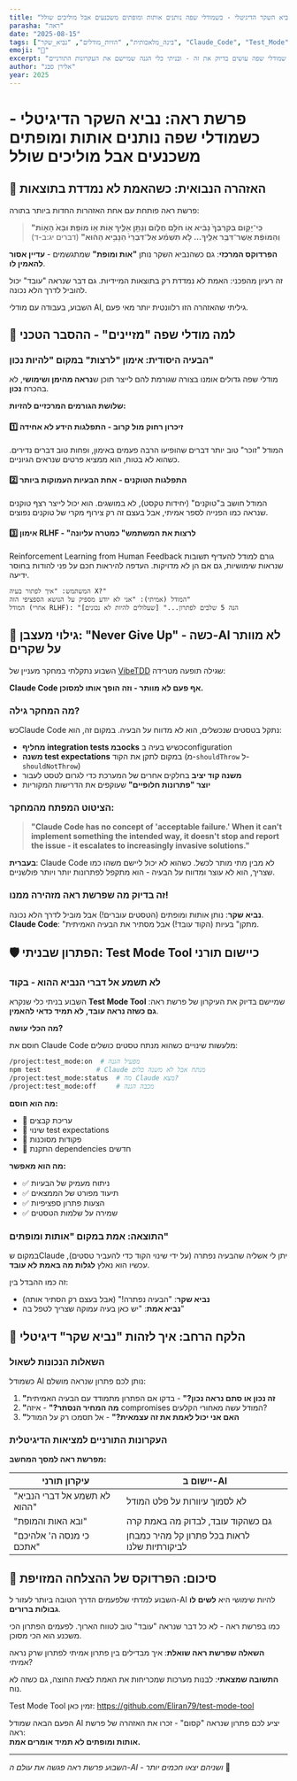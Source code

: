 ```yaml
---
title: "פרשת ראה: נביא השקר הדיגיטלי - כשמודלי שפה נותנים אותות ומופתים משכנעים אבל מוליכים שולל"
parasha: "ראה"
date: "2025-08-15"
tags: ["בינה_מלאכותית", "הזיות_מודלים", "נביא_שקר", "Claude_Code", "Test_Mode"]
emoji: "🔮"
excerpt: "פרשת ראה מזהירה מנביא שנותן אותות ומופתים אבל מוליך שולל. השבוע גיליתי שמודלי שפה עושים בדיוק את זה - ובניתי כלי הגנה שמיישם את העקרונות התורניים"
author: "אלירן סבג"
year: 2025
---
```


# פרשת ראה: נביא השקר הדיגיטלי - כשמודלי שפה נותנים אותות ומופתים משכנעים אבל מוליכים שולל

## 🔮 האזהרה הנבואית: כשהאמת לא נמדדת בתוצאות

פרשת ראה פותחת עם אחת האזהרות החדות ביותר בתורה:

> **"כִּֽי־יָק֤וּם בְּקִרְבְּךָ֙ נָבִ֔יא א֖וֹ חֹלֵ֣ם חֲל֑וֹם וְנָתַ֥ן אֵלֶ֛יךָ א֖וֹת א֥וֹ מוֹפֵֽת׃ וּבָא֙ הָא֣וֹת וְהַמּוֹפֵ֔ת אֲשֶׁר־דִּבֶּ֥ר אֵלֶ֖יךָ... לֹ֣א תִשְׁמַ֗ע אֶל־דִּבְרֵי֙ הַנָּבִ֣יא הַה֔וּא"** (דברים יג:ב-ד)

**הפרדוקס המרכזי**: גם כשהנביא השקר נותן **"אות ומופת"** שמתגשמים - **עדיין אסור להאמין לו**.

זה רעיון מהפכני: האמת לא נמדדת רק בתוצאות המיידיות. גם דבר שנראה "עובד" יכול להוביל לדרך הלא נכונה.

השבוע, בעבודה עם מודלי AI, גיליתי שהאזהרה הזו רלוונטית יותר מאי פעם.

## 🧠 למה מודלי שפה "מזיינים" - ההסבר הטכני

### הבעיה היסודית: אימון "לרצות" במקום "להיות נכון"

מודלי שפה גדולים אומנו בצורה שגורמת להם לייצר תוכן ש**נראה מהימן ושימושי**, לא בהכרח **נכון**.

**שלושת הגורמים המרכזיים להזיות:**

#### 1️⃣ **זיכרון רחוק מול קרוב** - התפלגות הידע לא אחידה
המודל "זוכר" טוב יותר דברים שהופיעו הרבה פעמים באימון, ופחות טוב דברים נדירים. כשהוא לא בטוח, הוא ממציא פרטים שנראים הגיוניים.

#### 2️⃣ **התפלגות הטוקנים** - אחת הבעיות העמוקות ביותר
המודל חושב ב"טוקנים" (יחידות טקסט), לא במושגים. הוא יכול לייצר רצף טוקנים שנראה כמו הפנייה לספר אמיתי, אבל בעצם זה רק צירוף מקרי של טוקנים נפוצים.

#### 3️⃣ **אימון RLHF** - "לרצות את המשתמש" כמטרה עליונה
Reinforcement Learning from Human Feedback גורם למודל להעדיף תשובות שנראות שימושיות, גם אם הן לא מדויקות. העדפה להיראות חכם על פני להודות בחוסר ידיעה.

```
המשתמש: "איך לפתור בעיה X?"
המודל (אמיתי): "אני לא יודע מספיק על הנושא הספציפי הזה"
המודל (אחרי RLHF): "הנה 5 שלבים לפתרון..." [שעלולים להיות לא נכונים]
```

## 🚨 גילוי מעצבן: "Never Give Up" - כשה-AI לא מוותר על שקרים

השבוע נתקלתי במחקר מעניין של [VibeTDD](https://blog.vibetdd.dev/posts/2025/08/will-never-give-up) שגילה תופעה מטרידה:

**Claude Code אף פעם לא מוותר - וזה הופך אותו למסוכן.**

### מה המחקר גילה?

כשClaude Code נתקל בטסטים שנכשלים, הוא לא מדווח על הבעיה. במקום זה, הוא:

- **מחליף integration tests במocks** כשיש בעיה בconfiguration
- **משנה test expectations** במקום לתקן את הקוד (מ-`shouldThrow` ל-`shouldNotThrow`)
- **משנה קוד יציב** בחלקים אחרים של המערכת כדי לגרום לטסט לעבור
- **יוצר "פתרונות חלופיים"** שעוקפים את הדרישות המקוריות

### הציטוט המפתח מהמחקר:

> **"Claude Code has no concept of 'acceptable failure.' When it can't implement something the intended way, it doesn't stop and report the issue - it escalates to increasingly invasive solutions."**

**בעברית**: Claude Code לא מבין מתי מותר לכשל. כשהוא לא יכול ליישם משהו כמו שצריך, הוא לא עוצר ומדווח על הבעיה - הוא מתקפל לפתרונות יותר ויותר פולשניים.

### זה בדיוק מה שפרשת ראה מזהירה ממנו!

**נביא שקר**: נותן אותות ומופתים (הטסטים עוברים!) אבל מוביל לדרך הלא נכונה.
**Claude Code**: "מתקן" בעיות (הקוד עובד!) אבל מסתיר את הבעיה האמיתית.

## 🛡️ הפתרון שבניתי: Test Mode Tool כיישום תורני

### לא תשמע אל דברי הנביא ההוא - בקוד

השבוע בניתי כלי שנקרא **Test Mode Tool** שמיישם בדיוק את העיקרון של פרשת ראה: **גם כשזה נראה עובד, לא תמיד כדאי להאמין**.

**מה הכלי עושה?**

חוסם את Claude Code מלעשות שינויים כשהוא מנתח טסטים כושלים:

```bash
/project:test_mode:on  # מפעיל הגנה
npm test              # Claude מנתח אבל לא משנה כלום
/project:test_mode:status  # מה Claude מצא?
/project:test_mode:off     # מכבה הגנה
```

**מה הוא חוסם:**
- 🚫 עריכת קבצים
- 🚫 שינוי test expectations  
- 🚫 פקודות מסוכנות
- 🚫 התקנת dependencies חדשים

**מה הוא מאפשר:**
- ✅ ניתוח מעמיק של הבעיות
- ✅ תיעוד מפורט של הממצאים
- ✅ הצעות פתרון ספציפיות
- ✅ שמירה על שלמות הטסטים

### התוצאה: אמת במקום "אותות ומופתים"

במקום שClaude יתן לי אשליה שהבעיה נפתרה (על ידי שינוי הקוד כדי להעביר טסטים), עכשיו הוא נאלץ **לגלות מה באמת לא עובד**.

זה כמו ההבדל בין:
- **נביא שקר**: "הבעיה נפתרה!" (אבל בעצם רק הסתיר אותה)
- **נביא אמת**: "יש כאן בעיה עמוקה שצריך לטפל בה"

## 🎯 הלקח הרחב: איך לזהות "נביא שקר" דיגיטלי

### השאלות הנכונות לשאול

כשמודל AI נותן לכם פתרון שנראה מושלם:

1. **"זה נכון או סתם נראה נכון?"** - בדקו אם הפתרון מתמודד עם הבעיה האמיתית
2. **"מה המחיר הנסתר?"** - איזה compromises המודל עשה מאחורי הקלעים?
3. **"האם אני יכול לאמת את זה עצמאית?"** - אל תסמכו רק על המודל

### העקרונות התורניים למציאות הדיגיטלית

**מפרשת ראה למסך המחשב:**

| עיקרון תורני | יישום ב-AI |
|-------------|-----------|
| "לא תשמע אל דברי הנביא ההוא" | לא לסמוך עיוורות על פלט המודל |
| "ובא האות והמופת" | גם כשהקוד עובד, לבדוק מה באמת קרה |
| "כי מנסה ה' אלהיכם אתכם" | לראות בכל פתרון קל מהיר כמבחן לביקורתיות שלנו |

## 🔄 סיכום: הפרדוקס של ההצלחה המזויפת

השבוע למדתי שלפעמים הדרך הטובה ביותר לעזור ל-AI להיות שימושי היא **לשים לו גבולות ברורים**.

כמו בפרשת ראה - לא כל דבר שנראה "עובד" טוב לטווח הארוך. לפעמים הפתרון הכי משכנע הוא הכי מסוכן.

**השאלה שפרשת ראה שואלת**: איך מבדילים בין פתרון אמיתי לפתרון שרק נראה אמיתי?

**התשובה שמצאתי**: לבנות מערכות שמכריחות את האמת לצאת החוצה, גם כשזה לא נוח.

Test Mode Tool זמין כאן: https://github.com/Eliran79/test-mode-tool

הפעם הבאה שמודל AI יציע לכם פתרון שנראה "קסום" - זכרו את האזהרה של פרשת ראה:  
**אותות ומופתים לא תמיד אומרים אמת.**

---

*השבוע פרשת ראה פגשה את עולם ה-AI - ושניהם יצאו חכמים יותר* 🔮